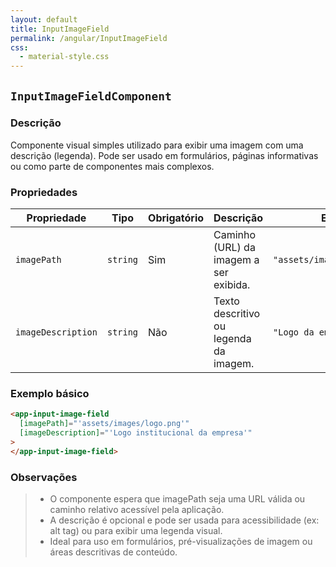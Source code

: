 ```yaml
---
layout: default
title: InputImageField
permalink: /angular/InputImageField
css:
  - material-style.css
---
```

## `InputImageFieldComponent`

### Descrição

Componente visual simples utilizado para exibir uma imagem com uma descrição (legenda). Pode ser usado em formulários, páginas informativas ou como parte de componentes mais complexos.

### Propriedades

| Propriedade        | Tipo     | Obrigatório | Descrição                              | Exemplo                       |
| ------------------ | -------- | ----------- | -------------------------------------- | ----------------------------- |
| `imagePath`        | `string` | Sim         | Caminho (URL) da imagem a ser exibida. | `"assets/images/exemplo.png"` |
| `imageDescription` | `string` | Não         | Texto descritivo ou legenda da imagem. | `"Logo da empresa"`           |

### Exemplo básico

```html
<app-input-image-field
  [imagePath]="'assets/images/logo.png'"
  [imageDescription]="'Logo institucional da empresa'"
>
</app-input-image-field>
```

### Observações

> - O componente espera que imagePath seja uma URL válida ou caminho relativo acessível pela aplicação.
> - A descrição é opcional e pode ser usada para acessibilidade (ex: alt tag) ou para exibir uma legenda visual.
> - Ideal para uso em formulários, pré-visualizações de imagem ou áreas descritivas de conteúdo.
